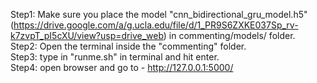 Step1: Make sure you place the model "cnn_bidirectional_gru_model.h5"(https://drive.google.com/a/g.ucla.edu/file/d/1_PR9S6ZXKE037Sp_rv-k7zvpT_pI5cXU/view?usp=drive_web) in commenting/models/ folder.   
Step2: Open the terminal inside the "commenting" folder.    
Step3: type in "runme.sh" in terminal and hit enter.     
Step4: open browser and go to - http://127.0.0.1:5000/
